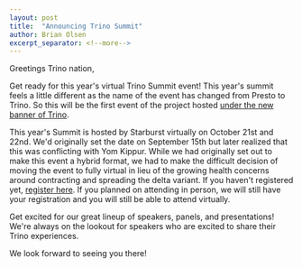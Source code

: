 ```yaml
---
layout: post
title:  "Announcing Trino Summit"
author: Brian Olsen
excerpt_separator: <!--more-->
---
```


Greetings Trino nation,

Get ready for this year's virtual Trino Summit event! This year's summit feels a
little different as the name of the event has changed from Presto to Trino. So
this will be the first event of the project hosted [under the new banner of Trino](https://trino.io/blog/2020/12/27/announcing-trino.html).

<!--more-->

This year's Summit is hosted by Starburst virtually on October 21st and 22nd.  We'd originally set the date on September 15th but later realized that this was conflicting with Yom Kippur. While we had originally set out to make this event a hybrid format, we had to make the difficult decision of moving the event to fully virtual in lieu of the growing health concerns around contracting and spreading the delta variant. If you haven't registered yet, [register here](http://starburst.io/trinosummit2021). If you planned on attending in person, we will still have your registration and you will still be able to attend virtually.

Get excited for our great lineup of speakers, panels, and presentations! We're always on the lookout for speakers who are excited to share their Trino experiences.

We look forward to seeing you there!
